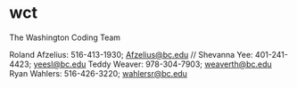 # wct
The Washington Coding Team

Roland Afzelius: 516-413-1930; Afzelius@bc.edu //
Shevanna Yee: 401-241-4423; yeesl@bc.edu
Teddy Weaver: 978-304-7903; weaverth@bc.edu
Ryan Wahlers: 516-426-3220; wahlersr@bc.edu
